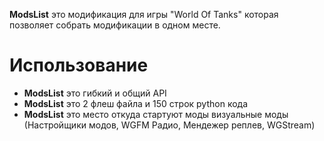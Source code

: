 **ModsList** это модификация для игры "World Of Tanks" которая позволяет собрать модификации в одном месте.

# Использование
* **ModsList** это гибкий и общий API
* **ModsList** это 2 флеш файла и 150 строк python кода
* **ModsList** это место откуда стартуют моды визуальные моды (Настройщики модов, WGFM Радио, Мендежер реплев, WGStream)